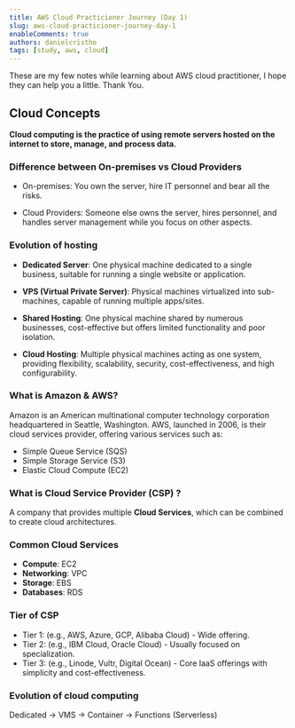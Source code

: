```yaml
---
title: AWS Cloud Practicioner Journey (Day 1)
slug: aws-cloud-practicioner-journey-day-1
enableComments: true
authors: danielcristho
tags: [study, aws, cloud]
---
```


These are my few notes while learning about AWS cloud practitioner, I hope they can help you a little. Thank You.

## Cloud Concepts

**Cloud computing is the practice of using remote servers hosted on the internet to store, manage, and process data.**

### Difference between On-premises vs Cloud Providers

- On-premises:
You own the server, hire IT personnel and bear all the risks.

- Cloud Providers:
Someone else owns the server, hires personnel, and handles server management while you focus on other aspects.

### Evolution of hosting

- **Dedicated Server**:
 One physical machine dedicated to a single business, suitable for running a single website or application.

- **VPS (Virtual Private Server)**:
Physical machines virtualized into sub-machines, capable of running multiple apps/sites.

- **Shared Hosting**:
One physical machine shared by numerous businesses, cost-effective but offers limited functionality and poor isolation.

- **Cloud Hosting**:
Multiple physical machines acting as one system, providing flexibility, scalability, security, cost-effectiveness, and high configurability.

### What is Amazon & AWS?

Amazon is an American multinational computer technology corporation headquartered in Seattle, Washington. AWS, launched in 2006, is their cloud services provider, offering various services such as:
- Simple Queue Service (SQS)
- Simple Storage Service (S3)
- Elastic Cloud Compute (EC2)

### What is Cloud Service Provider (CSP) ?

A company that provides multiple **Cloud Services**, which can be combined to create cloud architectures.

### Common Cloud Services

- **Compute​**: EC2
- **Networking​**: VPC
- **Storage​**: EBS
- **Databases​**: RDS

### Tier of CSP

- Tier 1: (e.g., AWS, Azure, GCP, Alibaba Cloud) - Wide offering.
- Tier 2: (e.g., IBM Cloud, Oracle Cloud) - Usually focused on specialization.
- Tier 3: (e.g., Linode, Vultr, Digital Ocean) - Core IaaS offerings with simplicity and cost-effectiveness.

### Evolution of cloud computing

Dedicated -> VMS -> Container -> Functions (Serverless)
